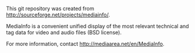 This git repository was created from http://sourceforge.net/projects/mediainfo/.

MediaInfo is a convenient unified display of the most relevant technical and tag data for video and audio files (BSD license).

For more information, contact http://mediaarea.net/en/MediaInfo.

